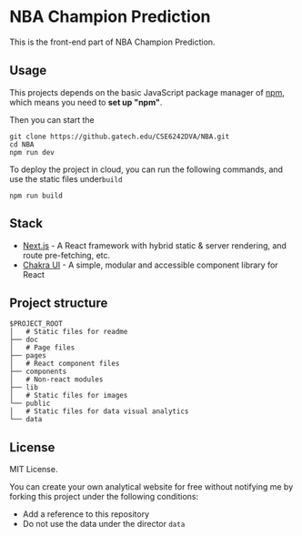 # NBA Champion Prediction

This is the front-end part of NBA Champion Prediction.

## Usage

This projects depends on the basic JavaScript package manager of [npm](https://github.com/npm/npm), which means you need to **set up "npm"**.

Then you can start the

```shell
git clone https://github.gatech.edu/CSE6242DVA/NBA.git
cd NBA
npm run dev
```

To deploy the project in cloud, you can run the following commands, and use the static files under`build`

```shell
npm run build
```

## Stack

- [Next.js](https://nextjs.org/) - A React framework with hybrid static & server rendering, and route pre-fetching, etc.
- [Chakra UI](https://chakra-ui.com/) - A simple, modular and accessible component library for React

## Project structure

```
$PROJECT_ROOT
│   # Static files for readme
├── doc
│   # Page files
├── pages
│   # React component files
├── components
│   # Non-react modules
├── lib
│   # Static files for images
└── public
│   # Static files for data visual analytics
└── data
```

## License

MIT License.

You can create your own analytical website for free without notifying me by forking this project under the following conditions:

- Add a reference to this repository
- Do not use the data under the director `data`
